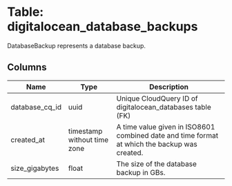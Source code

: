 
# Table: digitalocean_database_backups
DatabaseBackup represents a database backup.
## Columns
| Name        | Type           | Description  |
| ------------- | ------------- | -----  |
|database_cq_id|uuid|Unique CloudQuery ID of digitalocean_databases table (FK)|
|created_at|timestamp without time zone|A time value given in ISO8601 combined date and time format at which the backup was created.|
|size_gigabytes|float|The size of the database backup in GBs.|
